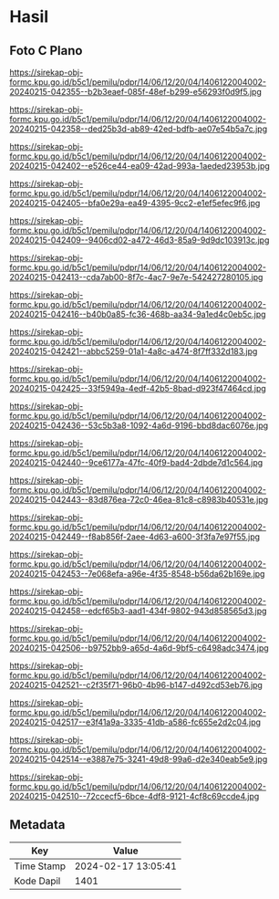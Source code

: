 # Hasil

## Foto C Plano

https://sirekap-obj-formc.kpu.go.id/b5c1/pemilu/pdpr/14/06/12/20/04/1406122004002-20240215-042355--b2b3eaef-085f-48ef-b299-e56293f0d9f5.jpg

https://sirekap-obj-formc.kpu.go.id/b5c1/pemilu/pdpr/14/06/12/20/04/1406122004002-20240215-042358--ded25b3d-ab89-42ed-bdfb-ae07e54b5a7c.jpg

https://sirekap-obj-formc.kpu.go.id/b5c1/pemilu/pdpr/14/06/12/20/04/1406122004002-20240215-042402--e526ce44-ea09-42ad-993a-1aeded23953b.jpg

https://sirekap-obj-formc.kpu.go.id/b5c1/pemilu/pdpr/14/06/12/20/04/1406122004002-20240215-042405--bfa0e29a-ea49-4395-9cc2-e1ef5efec9f6.jpg

https://sirekap-obj-formc.kpu.go.id/b5c1/pemilu/pdpr/14/06/12/20/04/1406122004002-20240215-042409--9406cd02-a472-46d3-85a9-9d9dc103913c.jpg

https://sirekap-obj-formc.kpu.go.id/b5c1/pemilu/pdpr/14/06/12/20/04/1406122004002-20240215-042413--cda7ab00-8f7c-4ac7-9e7e-542427280105.jpg

https://sirekap-obj-formc.kpu.go.id/b5c1/pemilu/pdpr/14/06/12/20/04/1406122004002-20240215-042416--b40b0a85-fc36-468b-aa34-9a1ed4c0eb5c.jpg

https://sirekap-obj-formc.kpu.go.id/b5c1/pemilu/pdpr/14/06/12/20/04/1406122004002-20240215-042421--abbc5259-01a1-4a8c-a474-8f7ff332d183.jpg

https://sirekap-obj-formc.kpu.go.id/b5c1/pemilu/pdpr/14/06/12/20/04/1406122004002-20240215-042425--33f5949a-4edf-42b5-8bad-d923f47464cd.jpg

https://sirekap-obj-formc.kpu.go.id/b5c1/pemilu/pdpr/14/06/12/20/04/1406122004002-20240215-042436--53c5b3a8-1092-4a6d-9196-bbd8dac6076e.jpg

https://sirekap-obj-formc.kpu.go.id/b5c1/pemilu/pdpr/14/06/12/20/04/1406122004002-20240215-042440--9ce6177a-47fc-40f9-bad4-2dbde7d1c564.jpg

https://sirekap-obj-formc.kpu.go.id/b5c1/pemilu/pdpr/14/06/12/20/04/1406122004002-20240215-042443--83d876ea-72c0-46ea-81c8-c8983b40531e.jpg

https://sirekap-obj-formc.kpu.go.id/b5c1/pemilu/pdpr/14/06/12/20/04/1406122004002-20240215-042449--f8ab856f-2aee-4d63-a600-3f3fa7e97f55.jpg

https://sirekap-obj-formc.kpu.go.id/b5c1/pemilu/pdpr/14/06/12/20/04/1406122004002-20240215-042453--7e068efa-a96e-4f35-8548-b56da62b169e.jpg

https://sirekap-obj-formc.kpu.go.id/b5c1/pemilu/pdpr/14/06/12/20/04/1406122004002-20240215-042458--edcf65b3-aad1-434f-9802-943d858565d3.jpg

https://sirekap-obj-formc.kpu.go.id/b5c1/pemilu/pdpr/14/06/12/20/04/1406122004002-20240215-042506--b9752bb9-a65d-4a6d-9bf5-c6498adc3474.jpg

https://sirekap-obj-formc.kpu.go.id/b5c1/pemilu/pdpr/14/06/12/20/04/1406122004002-20240215-042521--c2f35f71-96b0-4b96-b147-d492cd53eb76.jpg

https://sirekap-obj-formc.kpu.go.id/b5c1/pemilu/pdpr/14/06/12/20/04/1406122004002-20240215-042517--e3f41a9a-3335-41db-a586-fc655e2d2c04.jpg

https://sirekap-obj-formc.kpu.go.id/b5c1/pemilu/pdpr/14/06/12/20/04/1406122004002-20240215-042514--e3887e75-3241-49d8-99a6-d2e340eab5e9.jpg

https://sirekap-obj-formc.kpu.go.id/b5c1/pemilu/pdpr/14/06/12/20/04/1406122004002-20240215-042510--72ccecf5-6bce-4df8-9121-4cf8c69ccde4.jpg


## Metadata

| Key        | Value               |
| ---------- | ------------------- |
| Time Stamp | 2024-02-17 13:05:41 |
| Kode Dapil | 1401                |



